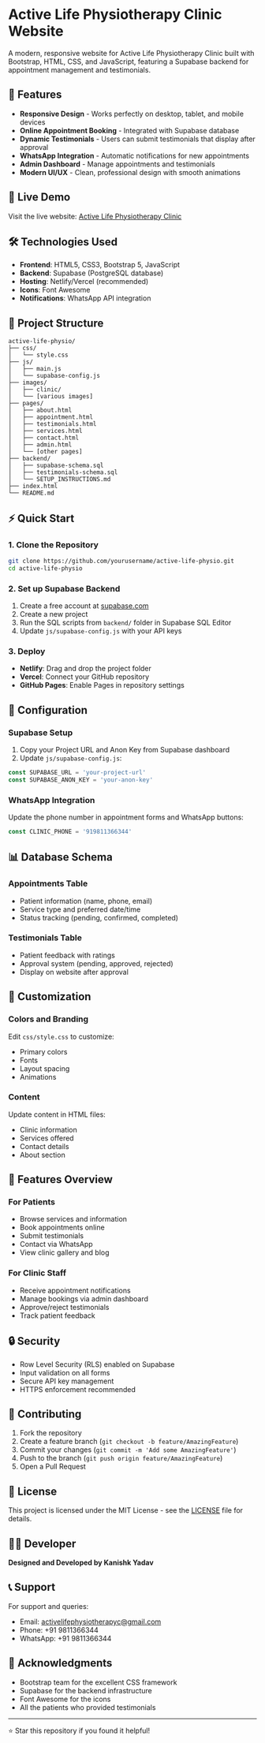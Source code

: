 # Active Life Physiotherapy Clinic Website

A modern, responsive website for Active Life Physiotherapy Clinic built with Bootstrap, HTML, CSS, and JavaScript, featuring a Supabase backend for appointment management and testimonials.

## 🌟 Features

- **Responsive Design** - Works perfectly on desktop, tablet, and mobile devices
- **Online Appointment Booking** - Integrated with Supabase database
- **Dynamic Testimonials** - Users can submit testimonials that display after approval
- **WhatsApp Integration** - Automatic notifications for new appointments
- **Admin Dashboard** - Manage appointments and testimonials
- **Modern UI/UX** - Clean, professional design with smooth animations

## 🚀 Live Demo

Visit the live website: [Active Life Physiotherapy Clinic](https://your-domain.com)

## 🛠️ Technologies Used

- **Frontend**: HTML5, CSS3, Bootstrap 5, JavaScript
- **Backend**: Supabase (PostgreSQL database)
- **Hosting**: Netlify/Vercel (recommended)
- **Icons**: Font Awesome
- **Notifications**: WhatsApp API integration

## 📁 Project Structure

```
active-life-physio/
├── css/
│   └── style.css
├── js/
│   ├── main.js
│   └── supabase-config.js
├── images/
│   ├── clinic/
│   └── [various images]
├── pages/
│   ├── about.html
│   ├── appointment.html
│   ├── testimonials.html
│   ├── services.html
│   ├── contact.html
│   ├── admin.html
│   └── [other pages]
├── backend/
│   ├── supabase-schema.sql
│   ├── testimonials-schema.sql
│   └── SETUP_INSTRUCTIONS.md
├── index.html
└── README.md
```

## ⚡ Quick Start

### 1. Clone the Repository
```bash
git clone https://github.com/yourusername/active-life-physio.git
cd active-life-physio
```

### 2. Set up Supabase Backend
1. Create a free account at [supabase.com](https://supabase.com)
2. Create a new project
3. Run the SQL scripts from `backend/` folder in Supabase SQL Editor
4. Update `js/supabase-config.js` with your API keys

### 3. Deploy
- **Netlify**: Drag and drop the project folder
- **Vercel**: Connect your GitHub repository
- **GitHub Pages**: Enable Pages in repository settings

## 🔧 Configuration

### Supabase Setup
1. Copy your Project URL and Anon Key from Supabase dashboard
2. Update `js/supabase-config.js`:
```javascript
const SUPABASE_URL = 'your-project-url'
const SUPABASE_ANON_KEY = 'your-anon-key'
```

### WhatsApp Integration
Update the phone number in appointment forms and WhatsApp buttons:
```javascript
const CLINIC_PHONE = '919811366344'
```

## 📊 Database Schema

### Appointments Table
- Patient information (name, phone, email)
- Service type and preferred date/time
- Status tracking (pending, confirmed, completed)

### Testimonials Table
- Patient feedback with ratings
- Approval system (pending, approved, rejected)
- Display on website after approval

## 🎨 Customization

### Colors and Branding
Edit `css/style.css` to customize:
- Primary colors
- Fonts
- Layout spacing
- Animations

### Content
Update content in HTML files:
- Clinic information
- Services offered
- Contact details
- About section

## 📱 Features Overview

### For Patients
- Browse services and information
- Book appointments online
- Submit testimonials
- Contact via WhatsApp
- View clinic gallery and blog

### For Clinic Staff
- Receive appointment notifications
- Manage bookings via admin dashboard
- Approve/reject testimonials
- Track patient feedback

## 🔒 Security

- Row Level Security (RLS) enabled on Supabase
- Input validation on all forms
- Secure API key management
- HTTPS enforcement recommended

## 🤝 Contributing

1. Fork the repository
2. Create a feature branch (`git checkout -b feature/AmazingFeature`)
3. Commit your changes (`git commit -m 'Add some AmazingFeature'`)
4. Push to the branch (`git push origin feature/AmazingFeature`)
5. Open a Pull Request

## 📄 License

This project is licensed under the MIT License - see the [LICENSE](LICENSE) file for details.

## 👨‍💻 Developer

**Designed and Developed by Kanishk Yadav**

## 📞 Support

For support and queries:
- Email: activelifephysiotherapyc@gmail.com
- Phone: +91 9811366344
- WhatsApp: +91 9811366344

## 🙏 Acknowledgments

- Bootstrap team for the excellent CSS framework
- Supabase for the backend infrastructure
- Font Awesome for the icons
- All the patients who provided testimonials

---

⭐ Star this repository if you found it helpful!